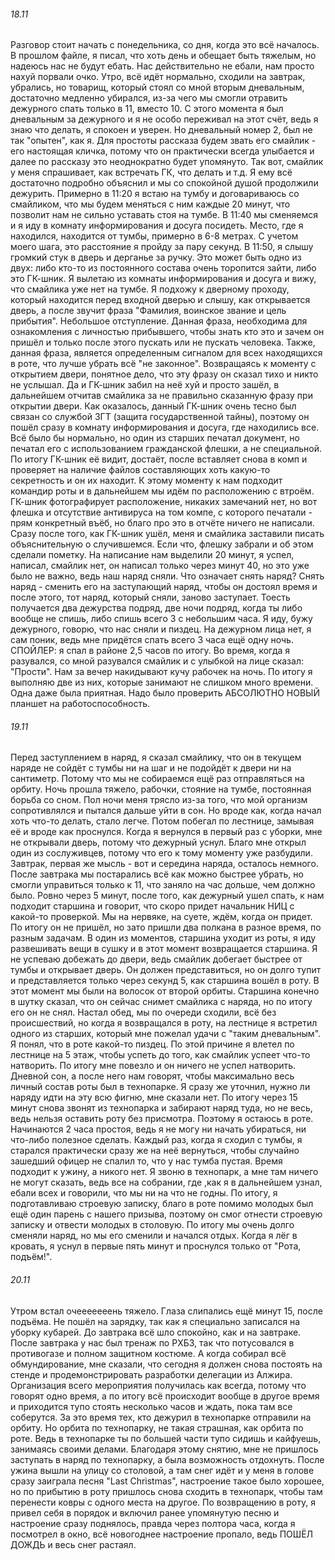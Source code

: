 ###### 18.11
Разговор стоит начать с понедельника, со дня, когда это всё началось. В прошлом файле, я писал, что хоть день и обещает быть тяжелым, но надеюсь нас не будут ебать. Нас действительно не ебали, нам просто нахуй порвали очко. Утро, всё идёт нормально, сходили на завтрак, убрались, но товарищ, который стоял со мной вторым дневальным, достаточно медленно убирался, из-за чего мы смогли отравить дежурного спать только в 11, вместо 10. С этого момента я был дневальным за дежурного и я не особо переживал на этот счёт, ведь я знаю что делать, я спокоен и уверен. Но дневальный номер 2, был не так "опытен", как я. Для простоты рассказа будем звать его смайлик - его настоящая кличка, потому что он практически всегда улыбается и далее по рассказу это неоднократно будет упомянуто.
Так вот, смайлик у меня спрашивает, как встречать ГК, что делать и т.д. Я ему всё достаточно подробно объяснил и мы со спокойной душой продолжили дежурить. Примерно в 11:20 я встаю на тумбу и договариваюсь со смайликом, что мы будем меняться с ним каждые 20 минут, что позволит нам не сильно уставать стоя на тумбе. В 11:40 мы сменяемся и я иду в комнату информирования и досуга посидеть. Место, где я находился, находится от тумбы, примерно в 6-8 метрах. С учетом моего шага, это расстояние я пройду за пару секунд.
В 11:50, я слышу громкий стук в дверь и дерганье за ручку. Это может быть одно из двух: либо кто-то из постоянного состава очень торопится зайти, либо это ГК-шник. Я вылетаю из комнаты информирования и досуга и вижу, что смайлика уже нет на тумбе. Я подхожу к дверному проходу, который находится перед входной дверью и слышу, как открывается дверь, а после звучит фраза "Фамилия, воинское звание и цель прибытия".
Небольшое отступление. Данная фраза, необходима для ознакомления с личностью прибывшего, чтобы знать кто это и зачем он пришёл и только после этого пускать или не пускать человека. Также, данная фраза, является определенным сигналом для всех находящихся в роте, что лучше убрать всё "не законное". 
Возвращаясь к моменту с открытием двери, понятное дело, что эту фразу он сказал тихо и никто не услышал. Да и ГК-шник забил на неё хуй и просто зашёл, в дальнейшем отчитав смайлика за не правильно сказанную фразу при открытии двери. Как оказалось, данный ГК-шник очень тесно был связан со службой ЗГТ (защита государственной тайны), поэтому он пошёл сразу в комнату информирования и досуга, где находились все. Всё было бы нормально, но один из старших печатал документ, но печатал его с использованием гражданской флешки, а не специальной. По итогу ГК-шник её видит, достаёт, после вставляет снова в комп и проверяет на наличие файлов составляющих хоть какую-то секретность и он их находит. К этому моменту к нам подходит командир роты и в дальнейшем мы идём по расположению с втроём. ГК-шник фотографирует расположение, никаких замечаний нет, но вот флешка и отсутствие антивируса на том компе, с которого печатали - прям конкретный въёб, но благо про это в отчёте ничего не написали. 
Сразу после того, как ГК-шник ушёл, меня и смайлика заставили писать объяснительную о случившемся. Если что, флешку забрали и об этом сделали пометку. На написание нам выделили 20 минут, я успел, написал, смайлик нет, он написал только через минут 40, но это уже было не важно, ведь наш наряд сняли.
Что означает снять наряд? Снять наряд - сменить его на заступающий наряд, чтобы он достоял время и после этого, тот наряд, который сняли, заново заступает. Тоесть получается два дежурства подряд, две ночи подряд, когда ты либо вообще не спишь, либо спишь всего 3 с небольшим часа.
Я иду, бужу дежурного, говорю, что нас сняли и пиздец. На дежурном лица нет, я сам поник, ведь мне придётся спать всего 3 часа ещё одну ночь. СПОЙЛЕР: я спал в районе 2,5 часов по итогу. Во время, когда я разувался, со мной разувался смайлик и с улыбкой на лице сказал: "Прости". Нам за вечер накидывают кучу рабочек на ночь. По итогу я выполняю две из них, которые занимают не слишком много времени. Одна даже была приятная. Надо было проверить АБСОЛЮТНО НОВЫЙ планшет на работоспособность. 
###### 19.11
Перед заступлением в наряд, я сказал смайлику, что он в текущем наряде не сойдёт с тумбы ни на шаг и не подойдёт к двери ни на сантиметр. Потому что мы не собираемся ещё раз отправляться на орбиту.
Ночь прошла тяжело, рабочки, стояние на тумбе, постоянная борьба со сном. Пол ночи меня трясло из-за того, что мой организм сопротивлялся и пытался дальше уйти в сон. Но вроде как, когда начал хоть что-то делать, стало легче. Потом побегал по лестнице, замывая её и вроде как проснулся. Когда я вернулся в первый раз с уборки, мне не открывали дверь, потому что дежурный уснул. Благо мне открыл один из сослуживцев, потому что его к тому моменту уже разбудили.
Завтрак, первая же мысль - вот и середина наряда, осталось немного.
После завтрака мы постарались всё как можно быстрее убрать, но смогли управиться только к 11, что заняло на час дольше, чем должно было. 
Ровно через 5 минут, после того, как дежурный ушел спать, к нам подходит старшина и говорит, что скоро придет начальник НИЦ с какой-то проверкой. Мы на нервяке, на суете, ждём, когда он придет. По итогу он не пришёл, но зато пришли два полкана в разное время, по разным задачам. В один из моментов, старшина уходит из роты, я иду развешивать вещи в сушку и в этот момент возвращается старшина. Я не успеваю добежать до двери, ведь смайлик добегает быстрее от тумбы и открывает дверь. Он должен представиться, но он долго тупит и представляется только через секунд 5, как старшина вошёл в роту. 
В этот момент мы были на волосок от второй орбиты. Старшина конечно в шутку сказал, что он сейчас снимет смайлика с наряда, но по итогу его он не снял.
Настал обед, мы по очереди сходили, всё без происшествий, но когда я возвращался в роту, на лестнице я встретил одного из старших, который мне пожелал удачи с "таким дневальным". Я понял, что в роте какой-то пиздец. По этой причине я влетел по лестнице на 5 этаж, чтобы успеть до того, как смайлик успеет что-то натворить. По итогу мне повезло и он ничего не успел натворить. 
Дневной сон, а после него нам говорят, чтобы максимально весь личный состав роты был в технопарке. Я сразу же уточнил, нужно ли наряду идти на эту всю фигню, мне сказали нет. По итогу через 15 минут снова звонят из технопарка и забирают наряд туда, но не весь, ведь нельзя оставить роту без присмотра. Поэтому я остаюсь в роте. 
Начинаются 2 часа простоя, ведь я не могу ни начать убираться, ни что-либо полезное сделать. Каждый раз, когда я сходил с тумбы, я старался практически сразу же на неё вернуться, чтобы случайно зашедший офицер не спалил то, что у нас тумба пустая. 
Время подходит к ужину, а никого нет. Я звоню в технопарк, а мне там ничего не могут сказать, ведь все на собрании, где ,как я в дальнейшем узнал, ебали всех и говорили, что мы ни на что не годны. По итогу, я подготавливаю строевую записку, благо в роте помимо молодых был ещё один парень с нашего призыва, поэтому он смог отнести строевую записку и отвести молодых в столовую.
По итогу мы очень долго сменяли наряд, но мы его сменили и начался отдых. Когда я лёг в кровать, я уснул в первые пять минут и проснулся только от "Рота, подъём!".
###### 20.11
Утром встал очееееееень тяжело. Глаза слипались ещё минут 15, после подъёма. Не пошёл на зарядку, так как я специально записался на уборку кубарей. До завтрака всё шло спокойно, как и на завтраке. После завтрака у нас был тренаж по РХБЗ, так что потусовался в противогазе и полном защитном костюме. А когда собирал всё обмундирование, мне сказали, что сегодня я должен снова постоять на стенде и продемонстрировать разработки делегации из Алжира. 
Организация всего мероприятия получилась как всегда, потому что говорят одно время, а по итогу всё происходит вообще в другое время и приходится тупо стоять несколько часов и ждать, пока там все соберутся. 
За это время тех, кто дежурил в технопарке отправили на орбиту. Но орбита по технопарку, не такая страшная, как орбита по роте. Ведь в технопарке ты по большей части тупо сидишь и кайфуешь, занимаясь своими делами. Благодаря этому снятию, мне не пришлось заступать в наряд по технопарку, а была возможность отдохнуть.
После ужина вышли на улицу со столовой, а там снег идёт и у меня в голове сразу заиграла песня "Last Christmas", настроение такое было хорошее, но по прибытию в роту пришлось снова сходить в технопарк, чтобы там перенести ковры с одного места на другое. 
По возвращению в роту, я привел себя в порядок и включил ранее упомянутую песню и настроение сразу поднялось, правда через полтора часа, когда я посмотрел в окно, всё новогоднее настроение пропало, ведь ПОШЁЛ ДОЖДЬ и весь снег растаял.

